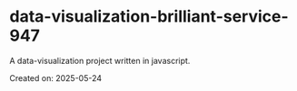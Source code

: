 # data-visualization-brilliant-service-947

A data-visualization project written in javascript.

Created on: 2025-05-24
